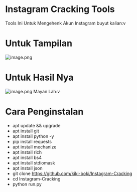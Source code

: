 # Instagram Cracking Tools
Tools Ini Untuk Mengehenk Akun Instagram buyut kalian:v
# Untuk Tampilan
![image.png](https://i.postimg.cc/qBLNL14n/2022-10-22-7.png)
# Untuk Hasil Nya
![image.png](https://i.postimg.cc/nrV6pFsH/2022-10-22-6.png)
Mayan Lah:v
# Cara Penginstalan
* apt update && upgrade
* apt install git
* apt install python -y
* pip install requests
* apt install mechanize
* apt install rich
* apt install bs4
* apt install stdiomask
* apt install json
* git clone https://github.com/kiki-boki/Instagram-Cracking
* cd Instagram-Cracking
* python run.py
